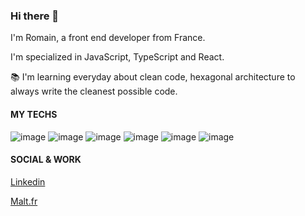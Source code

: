 ### Hi there 👋

I'm Romain, a front end developer from France.

I'm specialized in JavaScript, TypeScript and React.

📚 I'm learning everyday about clean code, hexagonal architecture to always write the cleanest possible code.

#### MY TECHS 
![image](https://user-images.githubusercontent.com/68992798/114865723-82884500-9da7-11eb-9dd4-fa9df9a782e1.png)
![image](https://user-images.githubusercontent.com/68992798/114865743-8b791680-9da7-11eb-8338-201bcd4b1557.png)
![image](https://user-images.githubusercontent.com/68992798/114865762-93d15180-9da7-11eb-8984-20ea60e68452.png)
![image](https://user-images.githubusercontent.com/68992798/114865776-99c73280-9da7-11eb-9f9b-1feeb4679b27.png)
![image](https://user-images.githubusercontent.com/68992798/114865788-9e8be680-9da7-11eb-9ccf-43c03f2aaa1d.png)
![image](https://user-images.githubusercontent.com/68992798/114865815-a51a5e00-9da7-11eb-9c76-a2fd37e3a02b.png)


#### SOCIAL & WORK
<a href="https://www.linkedin.com/in/romain-desson-935466168/">Linkedin</a>

<a href ="https://www.malt.fr/profile/romaindesson">Malt.fr</a>
